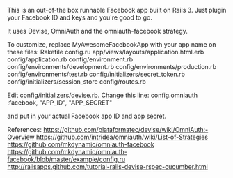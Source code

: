 This is an out-of-the box runnable Facebook app built on Rails 3. Just plugin your Facebook ID and keys and you're good to go.

It uses Devise, OmniAuth and the omniauth-facebook strategy.

To customize, replace MyAwesomeFacebookApp with your app name on these files:
Rakefile
config.ru
app/views/layouts/application.html.erb
config/application.rb
config/environment.rb
config/environments/development.rb
config/environments/production.rb
config/environments/test.rb
config/initializers/secret_token.rb
config/initializers/session_store
config/routes.rb

Edit config/initializers/devise.rb. Change this line:
  config.omniauth :facebook, "APP_ID", "APP_SECRET"

and put in your actual Facebook app ID and app secret.

References:
https://github.com/plataformatec/devise/wiki/OmniAuth:-Overview
https://github.com/intridea/omniauth/wiki/List-of-Strategies
https://github.com/mkdynamic/omniauth-facebook
https://github.com/mkdynamic/omniauth-facebook/blob/master/example/config.ru
http://railsapps.github.com/tutorial-rails-devise-rspec-cucumber.html
